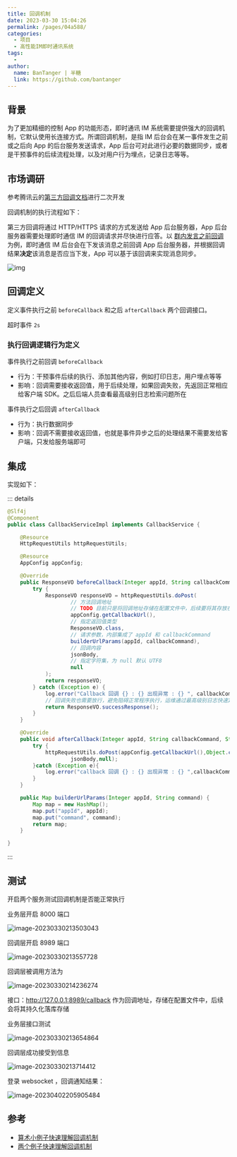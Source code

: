 ```yaml
---
title: 回调机制
date: 2023-03-30 15:04:26
permalink: /pages/04a588/
categories:
  - 项目
  - 高性能IM即时通讯系统
tags:
  - 
author: 
  name: BanTanger | 半糖
  link: https://github.com/bantanger
---
```

## 背景

为了更加精细的控制 App 的功能形态，即时通讯 IM 系统需要提供强大的回调机制，它默认使用长连接方式。所谓回调机制，是指 IM 后台会在某一事件发生之前或之后向 App 的后台服务发送请求，App 后台可对此进行必要的数据同步，或者是干预事件的后续流程处理，以及对用户行为埋点，记录日志等等。



## 市场调研

参考腾讯云的[第三方回调文档](https://cloud.tencent.com/document/product/269/1522)进行二次开发

回调机制的执行流程如下：

第三方回调将通过 HTTP/HTTPS 请求的方式发送给 App 后台服务器，App 后台服务器需要处理即时通信 IM 的回调请求并尽快进行应答。以 [群内发言之前回调](https://cloud.tencent.com/document/product/269/1619) 为例，即时通信 IM 后台会在下发该消息之前回调 App 后台服务器，并根据回调结果**决定**该消息是否应当下发，App 可以基于该回调来实现消息同步。

![img](https://cdn.statically.io/gh/BanTanger/image-hosting@master/40.%E5%9B%9E%E8%B0%83%E6%9C%BA%E5%88%B6-assets/202303301512988.svg)



## 回调定义

定义事件执行之前 `beforeCallback` 和之后 `afterCallback` 两个回调接口。

超时事件 `2s`



### 执行回调逻辑行为定义

事件执行之前回调 `beforeCallback`

+ 行为：干预事件后续的执行、添加其他内容，例如打印日志，用户埋点等等
+ 影响：回调需要接收返回值，用于后续处理，如果回调失败，先返回正常相应给客户端 SDK。之后后端人员查看最高级别日志检索问题所在

事件执行之后回调 `afterCallback` 

+ 行为：执行数据同步
+ 影响：回调不需要接收返回值，也就是事件异步之后的处理结果不需要发给客户端，只发给服务端即可



## 集成

实现如下：

::: details

```java
@Slf4j
@Component
public class CallbackServiceImpl implements CallbackService {

    @Resource
    HttpRequestUtils httpRequestUtils;

    @Resource
    AppConfig appConfig;

    @Override
    public ResponseVO beforeCallback(Integer appId, String callbackCommand, String jsonBody) {
        try {
            ResponseVO responseVO = httpRequestUtils.doPost(
                    // 方法回调地址
                    // TODO 目前只是将回调地址存储在配置文件中，后续要将其存放在表里持久化
                    appConfig.getCallbackUrl(),
                    // 指定返回值类型
                    ResponseVO.class,
                    // 请求参数，内部集成了 appId 和 callbackCommand
                    builderUrlParams(appId, callbackCommand),
                    // 回调内容
                    jsonBody,
                    // 指定字符集，为 null 默认 UTF8
                    null
            );
            return responseVO;
        } catch (Exception e) {
            log.error("Callback 回调 {} : {} 出现异常 : {} ", callbackCommand, appId, e.getMessage());
            // 回调失败也需要放行，避免阻碍正常程序执行，运维通过最高级别日志快速定位问题所在
            return ResponseVO.successResponse();
        }
    }

    @Override
    public void afterCallback(Integer appId, String callbackCommand, String jsonBody) {
        try {
            httpRequestUtils.doPost(appConfig.getCallbackUrl(),Object.class,builderUrlParams(appId,callbackCommand),
                    jsonBody,null);
        }catch (Exception e){
            log.error("callback 回调 {} : {} 出现异常 : {} ",callbackCommand , appId, e.getMessage());
        }
    }

    public Map builderUrlParams(Integer appId, String command) {
        Map map = new HashMap();
        map.put("appId", appId);
        map.put("command", command);
        return map;
    }

}
```

:::



## 测试

开启两个服务测试回调机制是否能正常执行

业务层开启 8000 端口

![image-20230330213503043](https://cdn.statically.io/gh/BanTanger/image-hosting@master/40.%E5%9B%9E%E8%B0%83%E6%9C%BA%E5%88%B6-assets/202303302135538.png)

回调层开启 8989 端口

![image-20230330213557728](https://cdn.statically.io/gh/BanTanger/image-hosting@master/40.%E5%9B%9E%E8%B0%83%E6%9C%BA%E5%88%B6-assets/202303302135402.png)

回调层被调用方法为

![image-20230330214236274](https://cdn.statically.io/gh/BanTanger/image-hosting@master/40.%E5%9B%9E%E8%B0%83%E6%9C%BA%E5%88%B6-assets/202303302142617.png)

接口：http://127.0.0.1:8989/callback 作为回调地址，存储在配置文件中，后续会将其持久化落库存储



业务层接口测试

![image-20230330213654864](https://cdn.statically.io/gh/BanTanger/image-hosting@master/40.%E5%9B%9E%E8%B0%83%E6%9C%BA%E5%88%B6-assets/202303302136448.png)

回调层成功接受到信息

![image-20230330213714412](https://cdn.statically.io/gh/BanTanger/image-hosting@master/40.%E5%9B%9E%E8%B0%83%E6%9C%BA%E5%88%B6-assets/202303302137749.png)



登录 websocket ，回调通知结果：

![image-20230402205905484](https://cdn.statically.io/gh/BanTanger/image-hosting@master/40.%E5%9B%9E%E8%B0%83%E6%9C%BA%E5%88%B6-assets/202304022059054.png)



## 参考

+ [算术小例子快速理解回调机制](https://www.cnblogs.com/heshuchao/p/5376298.html)
+ [两个例子快速理解回调机制](https://developer.aliyun.com/article/844734)